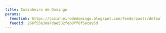 ```yaml
---
title: Cozinheiro de Domingo
params:
  feedlink: https://cozinheirodedomingo.blogspot.com/feeds/posts/default
  feedid: 266f55a38a7dae502feb8ff6f5eca95d
---
```

